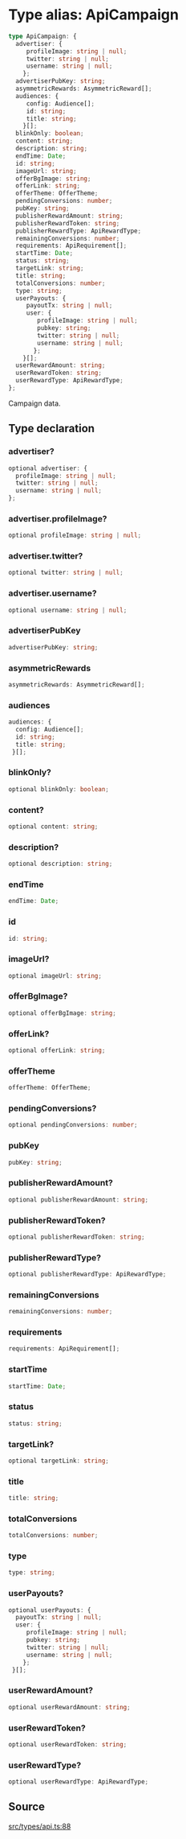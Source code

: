 # Type alias: ApiCampaign

```ts
type ApiCampaign: {
  advertiser: {
     profileImage: string | null;
     twitter: string | null;
     username: string | null;
    };
  advertiserPubKey: string;
  asymmetricRewards: AsymmetricReward[];
  audiences: {
     config: Audience[];
     id: string;
     title: string;
    }[];
  blinkOnly: boolean;
  content: string;
  description: string;
  endTime: Date;
  id: string;
  imageUrl: string;
  offerBgImage: string;
  offerLink: string;
  offerTheme: OfferTheme;
  pendingConversions: number;
  pubKey: string;
  publisherRewardAmount: string;
  publisherRewardToken: string;
  publisherRewardType: ApiRewardType;
  remainingConversions: number;
  requirements: ApiRequirement[];
  startTime: Date;
  status: string;
  targetLink: string;
  title: string;
  totalConversions: number;
  type: string;
  userPayouts: {
     payoutTx: string | null;
     user: {
        profileImage: string | null;
        pubkey: string;
        twitter: string | null;
        username: string | null;
       };
    }[];
  userRewardAmount: string;
  userRewardToken: string;
  userRewardType: ApiRewardType;
};
```

Campaign data.

## Type declaration

### advertiser?

```ts
optional advertiser: {
  profileImage: string | null;
  twitter: string | null;
  username: string | null;
};
```

### advertiser.profileImage?

```ts
optional profileImage: string | null;
```

### advertiser.twitter?

```ts
optional twitter: string | null;
```

### advertiser.username?

```ts
optional username: string | null;
```

### advertiserPubKey

```ts
advertiserPubKey: string;
```

### asymmetricRewards

```ts
asymmetricRewards: AsymmetricReward[];
```

### audiences

```ts
audiences: {
  config: Audience[];
  id: string;
  title: string;
 }[];
```

### blinkOnly?

```ts
optional blinkOnly: boolean;
```

### content?

```ts
optional content: string;
```

### description?

```ts
optional description: string;
```

### endTime

```ts
endTime: Date;
```

### id

```ts
id: string;
```

### imageUrl?

```ts
optional imageUrl: string;
```

### offerBgImage?

```ts
optional offerBgImage: string;
```

### offerLink?

```ts
optional offerLink: string;
```

### offerTheme

```ts
offerTheme: OfferTheme;
```

### pendingConversions?

```ts
optional pendingConversions: number;
```

### pubKey

```ts
pubKey: string;
```

### publisherRewardAmount?

```ts
optional publisherRewardAmount: string;
```

### publisherRewardToken?

```ts
optional publisherRewardToken: string;
```

### publisherRewardType?

```ts
optional publisherRewardType: ApiRewardType;
```

### remainingConversions

```ts
remainingConversions: number;
```

### requirements

```ts
requirements: ApiRequirement[];
```

### startTime

```ts
startTime: Date;
```

### status

```ts
status: string;
```

### targetLink?

```ts
optional targetLink: string;
```

### title

```ts
title: string;
```

### totalConversions

```ts
totalConversions: number;
```

### type

```ts
type: string;
```

### userPayouts?

```ts
optional userPayouts: {
  payoutTx: string | null;
  user: {
     profileImage: string | null;
     pubkey: string;
     twitter: string | null;
     username: string | null;
    };
 }[];
```

### userRewardAmount?

```ts
optional userRewardAmount: string;
```

### userRewardToken?

```ts
optional userRewardToken: string;
```

### userRewardType?

```ts
optional userRewardType: ApiRewardType;
```

## Source

[src/types/api.ts:88](https://github.com/torque-labs/torque-ts-sdk/blob/2e5f57950645ce53fe6b770ba8048e80e413132e/src/types/api.ts#L88)
